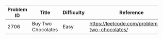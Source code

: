 | Problem ID | Title | Difficulty | Reference
| --- | --- | --- | ---
| 2706 | Buy Two Chocolates | Easy | https://leetcode.com/problems/buy-two-chocolates/
